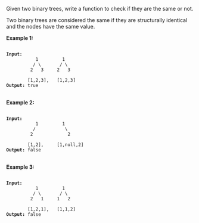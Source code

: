 Given two binary trees, write a function to check if they are the same or not.

Two binary trees are considered the same if they are structurally identical and the nodes have the same value.

**Example 1:**
<pre>
<code>
<b>Input:</b>
		   1         1
          / \       / \
         2   3     2   3

        [1,2,3],   [1,2,3]
<b>Output:</b> true
</code>
</pre>

**Example 2:**
<pre>
<code>
<b>Input:</b>
		   1         1
          /           \
         2             2

        [1,2],     [1,null,2]
<b>Output:</b> false
</code>
</pre>

**Example 3:**
<pre>
<code>
<b>Input:</b>
		   1         1
          / \       / \
         2   1     1   2

        [1,2,1],   [1,1,2]
<b>Output:</b> false
</code>
</pre>
